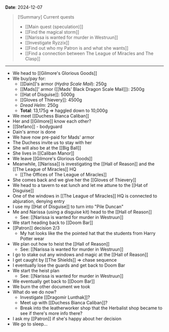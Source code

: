 **Date**: 2024-12-07

> [!Summary] Current quests
> - [[Main quest (speculation)]]
> - [[Find the magical storm]]
> - [[Narissa is wanted for murder in Westruun]]
> - [[Investigate Ryzzix]]
> - [[Find out who my Patron is and what she wants]]
> - [[Find a connection between The League of Miracles and The Clasp]]

---
- We head to [[Gilmore's Glorious Goods]]
- We buy/pay for:
	- [[Dain]]'s armor (*Hydra Scale Mail*): 250g
	- [[Mads]]' armor ([[Mads' Black Dragon Scale Mail]]): 2500g 
	- [[Hat of Disguise]]: 5000g
	- [[Gloves of Thievery]]: 4500g
	- *Dread Helm*: 250g
	- **Total**: 13,175g => haggled down to 10,000g
- We meet [[Duchess Bianca Caliban]]
- Her and [[Gilmore]] know each other?
- [[Stefano]] - bodyguard
- Dain's armor is done
- We have now pre-paid for Mads' armor
- The Duchess invite us to stay with her
- She will also be at the [[Big Ball]]
- She lives in [[Caliban Manor]]
- We leave [[Gilmore's Glorious Goods]]
- Meanwhile, [[Narissa]] is investigating the [[Hall of Reason]] and the [[The League of Miracles]] HQ
	- [[The Offices of The League of Miracles]]
- She comes back and we give her the [[Gloves of Thievery]]
- We head to a tavern to eat lunch and let me attune to the [[Hat of Disguise]]
- One of the windows in [[The League of Miracles]] HQ is connected to abjuration, denying entry
- I use my [[Hat of Disguise]] to turn into "Pile Duncan"
- Me and Narissa (using a disguise kit) head to the [[Hall of Reason]]
	- See: [[Narissa is wanted for murder in Westruun]]
- We start heading back to [[Doom Bar]]
- [[Patron]] decision 2/3
	- My hat looks like the the pointed hat that the students from Harry Potter wear
- We plan out how to heist the [[Hall of Reason]]
	- See: [[Narissa is wanted for murder in Westruun]]
- I go to stake out any windows and magic at the [[Hall of Reason]]
- I get caught by [[The Shields]] => chase sequence
- I eventually lose the guards and get back to Doom Bar
- We start the heist plan
	- See: [[Narissa is wanted for murder in Westruun]]
- We eventually get back to [[Doom Bar]]
- We burn the other document we took
- What do we do now?
	- Investigate [[Dragomir Lunthak]]?
	- Meet up with [[Duchess Bianca Caliban]]?
	- Break into the leatherworker shop that the Herbalist shop became to see if there's more info there?
- I ask my [[Patron]] if she's happy about her decision
- We go to sleep...